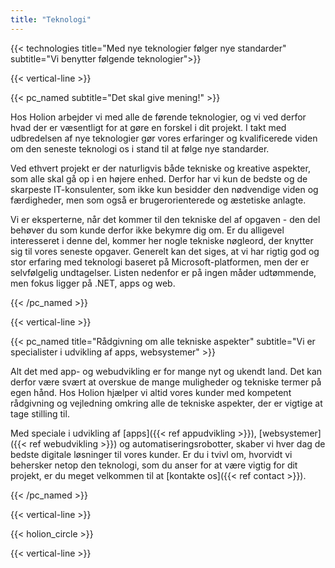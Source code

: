 ```yaml
---
title: "Teknologi"
---
```


{{< technologies title="Med nye teknologier følger nye standarder" subtitle="Vi benytter følgende teknologier">}}

{{< vertical-line >}}

{{< pc_named subtitle="Det skal give mening!" >}}

Hos Holion arbejder vi med alle de førende teknologier, og vi ved derfor hvad der er væsentligt for at gøre en forskel i dit projekt. I takt med udbredelsen af nye teknologier gør vores erfaringer og kvalificerede viden om den seneste teknologi os i stand til at følge nye standarder. 

Ved ethvert projekt er der naturligvis både tekniske og kreative aspekter, som alle skal gå op i en højere enhed. Derfor har vi kun de bedste og de skarpeste IT-konsulenter, som ikke kun besidder den nødvendige viden og færdigheder, men som også er brugerorienterede og æstetiske anlagte. 

Vi er eksperterne, når det kommer til den tekniske del af opgaven - den del behøver du som kunde derfor ikke bekymre dig om. Er du alligevel interesseret i denne del, kommer her nogle tekniske nøgleord, der knytter sig til vores seneste opgaver. Generelt kan det siges, at vi har rigtig god og stor erfaring med teknologi baseret på Microsoft-platformen, men der er selvfølgelig undtagelser. Listen nedenfor er på ingen måder udtømmende, men fokus ligger på .NET, apps og web.  

{{< /pc_named >}}

{{< vertical-line >}}

{{< pc_named title="Rådgivning om alle tekniske aspekter" subtitle="Vi er specialister i udvikling af apps, websystemer" >}}


Alt det med app- og webudvikling er for mange nyt og ukendt land. Det kan derfor være svært at overskue de mange muligheder og tekniske termer på egen hånd. Hos Holion hjælper vi altid vores kunder med kompetent rådgivning og vejledning omkring alle de tekniske aspekter, der er vigtige at tage stilling til.

Med speciale i udvikling af [apps]({{< ref appudvikling >}}), [websystemer]({{< ref webudvikling >}}) og automatiseringsrobotter, skaber vi hver dag de bedste digitale løsninger til vores kunder. Er du i tvivl om, hvorvidt vi behersker netop den teknologi, som du anser for at være vigtig for dit projekt, er du meget velkommen til at [kontakte os]({{< ref contact >}}).

{{< /pc_named >}}

{{< vertical-line >}}

{{< holion_circle >}}

{{< vertical-line >}}